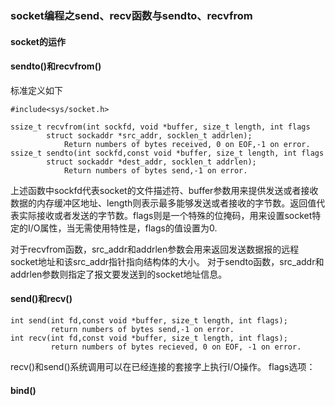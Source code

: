 ### socket编程之send、recv函数与sendto、recvfrom

#### socket的运作


#### sendto()和recvfrom()
标准定义如下
~~~
#include<sys/socket.h>

ssize_t recvfrom(int sockfd, void *buffer, size_t length, int flags
        struct sockaddr *src_addr, socklen_t addrlen);
            Return numbers of bytes received, 0 on EOF,-1 on error.
ssize_t sendto(int sockfd,const void *buffer, size_t length, int flags
        struct sockaddr *dest_addr, socklen_t addrlen);
            Return numbers of bytes send,-1 on error.
~~~
上述函数中sockfd代表socket的文件描述符、buffer参数用来提供发送或者接收数据的内存缓冲区地址、length则表示最多能够发送或者接收的字节数。返回值代表实际接收或者发送的字节数。flags则是一个特殊的位掩码，用来设置socket特定的I/O属性，当无需使用特性是，flags的值设置为0.

对于recvfrom函数，src_addr和addrlen参数会用来返回发送数据报的远程socket地址和该src_addr指针指向结构体的大小。
对于sendto函数，src_addr和addrlen参数则指定了报文要发送到的socket地址信息。

#### send()和recv()
~~~
int send(int fd,const void *buffer, size_t length, int flags);
         return numbers of bytes send,-1 on error.
int recv(int fd,const void *buffer, size_t length, int flags);
         return numbers of bytes recieved, 0 on EOF, -1 on error.
~~~

recv()和send()系统调用可以在已经连接的套接字上执行I/O操作。
flags选项：

#### bind()
